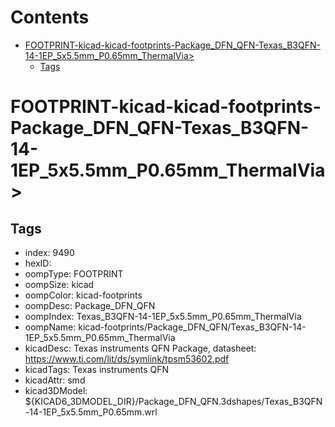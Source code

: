



Contents
========

* [FOOTPRINT-kicad-kicad-footprints-Package_DFN_QFN-Texas_B3QFN-14-1EP_5x5.5mm_P0.65mm_ThermalVia>](#footprint-kicad-kicad-footprints-package_dfn_qfn-texas_b3qfn-14-1ep_5x55mm_p065mm_thermalvia)
	* [Tags](#tags)

# FOOTPRINT-kicad-kicad-footprints-Package_DFN_QFN-Texas_B3QFN-14-1EP_5x5.5mm_P0.65mm_ThermalVia>

## Tags

- index: 9490
- hexID: 
- oompType: FOOTPRINT
- oompSize: kicad
- oompColor: kicad-footprints
- oompDesc: Package_DFN_QFN
- oompIndex: Texas_B3QFN-14-1EP_5x5.5mm_P0.65mm_ThermalVia
- oompName: kicad-footprints/Package_DFN_QFN/Texas_B3QFN-14-1EP_5x5.5mm_P0.65mm_ThermalVia
- kicadDesc: Texas instruments QFN Package, datasheet: https://www.ti.com/lit/ds/symlink/tpsm53602.pdf
- kicadTags: Texas instruments QFN
- kicadAttr: smd
- kicad3DModel: ${KICAD6_3DMODEL_DIR}/Package_DFN_QFN.3dshapes/Texas_B3QFN-14-1EP_5x5.5mm_P0.65mm.wrl
